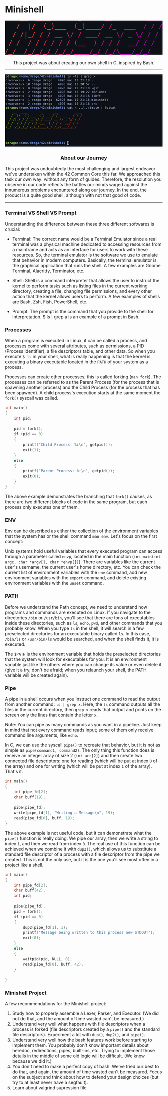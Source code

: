 # Minishell

<p align="center">
    <img src="./printscreen.png"/>
</p>

<p align="center"> This project was about creating our own shell in C, inspired by Bash. </p>

---
<p align="center">
    <img src="./printscreen2.png"/>
</p>

<h3 align="center">About our Journey</h3>
This project was undoubtedly the most challenging and largest endeavor we've undertaken within the 42 Common Core this far. We approached this task our own way: without any form of guides. Therefore, the resolution you observe in our code reflects the battles our minds waged against the innumerous problems encountered along our journey. In the end, the product is a quite good shell, although with not that good of code.

---
### Terminal VS Shell VS Prompt
Understanding the difference between these three different softwares is crucial:

- Terminal: The correct name would be a Terminal Emulator since a real terminal was a physical machine dedicated to accessing resources from a mainframe and acts as an interface for users to work with these resources. So, the terminal emulator is the software we use to emulate that behavior in modern computers. Basically, the terminal emulator is the graphical application that runs the shell. A few examples are Gnome Terminal, Alacritty, Terminator, etc.

- Shell: Shell is a command interpreter that allows the user to instruct the kernel to perform tasks such as listing files in the current working directory, creating a file, changing file permissions, and every other action that the kernel allows users to perform. A few examples of shells are Bash, Zsh, Fish, PowerShell, etc.

- Prompt: The prompt is the command that you provide to the shell for interpretation. $ ls | grep a is an example of a prompt in Bash.

### Processes
When a program is executed in Linux, it can be called a process, and processes come with several attributes, such as permissions, a PID (Process Identifier), a file descriptors table, and other data. So when you execute `$ ls` in your shell, what is really happening is that the kernel is executing a binary executable located in the `PATH` of your system as a process.

Processes can create other processes; this is called forking (`man fork`). The processes can be referred to as the Parent Process (for the process that is spawning another process) and the Child Process (for the process that has been spawned). A child process's execution starts at the same moment the `fork()` syscall was called.

```c
int main()
{
    int pid;

    pid = fork();
    if (pid == 0)
    {
        printf("Child Process: %i\n", getpid());
        exit(1);
    }
    else
    {
        printf("Parent Process: %i\n", getpid());
        exit(0);
    }
}
```

The above example demonstrates the branching that `fork()` causes, as there are two different blocks of code in the same program, but each process only executes one of them.
### ENV
Env can be described as either the collection of the environment variables that the system has or the shell command `man env`. Let's focus on the first concept:

Unix systems hold useful variables that every executed program can access through a parameter called `envp`, located in the main function (`int main(int argc, char *argv[], char *envp[])`). There are variables like the current user's username, the current user's home directory, etc. You can check the current list of environment variables with the `env` command, add new environment variables with the `export` command, and delete existing environment variables with the `unset` command.
### PATH
Before we understand the Path concept, we need to understand how programs and commands are executed on Linux. If you navigate to the directories `/bin` or `/usr/bin`, you'll see that there are tons of executables inside these directories, such as `ls`, `echo`, `pwd`, and other commands that you probably know. When you type `ls` in the shell, it will search in a few preselected directories for an executable binary called `ls`. In this case, `/bin/ls` or `/usr/bin/ls` would be searched, and when the shell finds it, it is executed.

The `$PATH` is the environment variable that holds the preselected directories that the system will look for executables for you. It is an environment variable just like the others where you can change its value or even delete it (give it a try, don't be afraid; when you relaunch your shell, the PATH variable will be created again).
### Pipe
A pipe in a shell occurs when you instruct one command to read the output from another command: `ls | grep x`. Here, the `ls` command outputs all the files in the current directory, then `grep x` reads that output and prints on the screen only the lines that contain the letter `x`.

Note: You can pipe as many commands as you want in a pipeline. Just keep in mind that not every command reads input; some of them only receive command line arguments, like `echo`.

In C, we can use the syscall `pipe()` to recreate that behavior, but it is not as simple as `pipe(command1, command2)`. The only thing this function does is receive an integer array of size 2 (`int arr[2]`) and then create two connected file descriptors: one for reading (which will be put at index `0` of the array) and one for writing (which will be put at index `1` of the array). That's it.

```c
int main()
{
    int pipe_fd[2];
    char buff[19];

    pipe(pipe_fd);
    write(pipe_fd[1], "Writing a Message\n", 19);
    read(pipe_fd[0], buff, 19);
}
```
The above example is not useful code, but it can demonstrate what the `pipe()` function is really doing. We pipe our array, then we write a string to index `1`, and then we read from index `0`. The real use of this function can be achieved when we combine it with `dup2()`, which allows us to substitute a standard file descriptor of a process with a file descriptor from the pipe we created. This is not the only use, but it is the one you'll see most often in a project like a shell.

```c
int main()
{
    int pipe_fd[2];
    char buff[42];
    int pid;

    pipe(pipe_fd);
    pid = fork();
    if (pid == 0)
    {
        dup2(pipe_fd[1], 1);
        printf("Message being written to this process new STDOUT");
        exit(0);
    }
    else
    {
        waitpid(pid, NULL, 0);
        read(pipe_fd[0], buff, 42);
    }

}
```

### Minishell Project
A few recommendations for the Minishell project:
1. Study how to properly assemble a Lexer, Parser, and Executor. (We did not do that, and the amount of time wasted can't be measured.)
2. Understand very well what happens with file descriptors when a process is forked (file descriptors created by a `pipe()` and the standard file descriptors). Experiment a lot with `dup()`, `dup2()`, and `pipe()`.
3. Understand very well how the bash features work before starting to implement them. You probably don't know important details about heredoc, redirections, pipes, built-ins, etc. Trying to implement those details in the middle of some old logic will be difficult. (We know because we did it.)
4. You don't need to make a perfect copy of bash. We've tried our best to do that, and again, the amount of time wasted can't be measured. Focus on the subject and think about how to defend your design choices (but try to at least never have a segfault).
5. Learn about valgrind supression file
